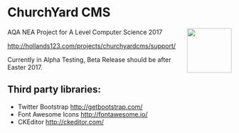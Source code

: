 # ChurchYard CMS

<img src="http://hollands123.com/application/files/4214/8719/3664/Apple-Touch-Icon.png" width="100" height="100" align="right"/>

AQA NEA Project for A Level Computer Science 2017

http://hollands123.com/projects/churchyardcms/support/

Currently in Alpha Testing, Beta Release should be after Easter 2017.

## Third party libraries:
* Twitter Bootstrap http://getbootstrap.com/
* Font Awesome Icons http://fontawesome.io/
* CKEditor http://ckeditor.com/
